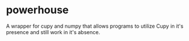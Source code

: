 # powerhouse
A wrapper for cupy and numpy that allows programs to utilize Cupy in it's presence and still work in it's absence.
